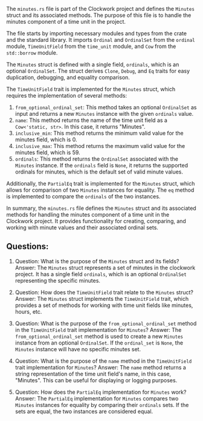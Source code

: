 The `minutes.rs` file is part of the Clockwork project and defines the `Minutes` struct and its associated methods. The purpose of this file is to handle the minutes component of a time unit in the project.

The file starts by importing necessary modules and types from the crate and the standard library. It imports `Ordinal` and `OrdinalSet` from the `ordinal` module, `TimeUnitField` from the `time_unit` module, and `Cow` from the `std::borrow` module.

The `Minutes` struct is defined with a single field, `ordinals`, which is an optional `OrdinalSet`. The struct derives `Clone`, `Debug`, and `Eq` traits for easy duplication, debugging, and equality comparison.

The `TimeUnitField` trait is implemented for the `Minutes` struct, which requires the implementation of several methods:

1. `from_optional_ordinal_set`: This method takes an optional `OrdinalSet` as input and returns a new `Minutes` instance with the given `ordinals` value.
2. `name`: This method returns the name of the time unit field as a `Cow<'static, str>`. In this case, it returns "Minutes".
3. `inclusive_min`: This method returns the minimum valid value for the minutes field, which is 0.
4. `inclusive_max`: This method returns the maximum valid value for the minutes field, which is 59.
5. `ordinals`: This method returns the `OrdinalSet` associated with the `Minutes` instance. If the `ordinals` field is `None`, it returns the supported ordinals for minutes, which is the default set of valid minute values.

Additionally, the `PartialEq` trait is implemented for the `Minutes` struct, which allows for comparison of two `Minutes` instances for equality. The `eq` method is implemented to compare the `ordinals` of the two instances.

In summary, the `minutes.rs` file defines the `Minutes` struct and its associated methods for handling the minutes component of a time unit in the Clockwork project. It provides functionality for creating, comparing, and working with minute values and their associated ordinal sets.
## Questions: 
 1. Question: What is the purpose of the `Minutes` struct and its fields?
   Answer: The `Minutes` struct represents a set of minutes in the clockwork project. It has a single field `ordinals`, which is an optional `OrdinalSet` representing the specific minutes.

2. Question: How does the `TimeUnitField` trait relate to the `Minutes` struct?
   Answer: The `Minutes` struct implements the `TimeUnitField` trait, which provides a set of methods for working with time unit fields like minutes, hours, etc.

3. Question: What is the purpose of the `from_optional_ordinal_set` method in the `TimeUnitField` trait implementation for `Minutes`?
   Answer: The `from_optional_ordinal_set` method is used to create a new `Minutes` instance from an optional `OrdinalSet`. If the `ordinal_set` is `None`, the `Minutes` instance will have no specific minutes set.

4. Question: What is the purpose of the `name` method in the `TimeUnitField` trait implementation for `Minutes`?
   Answer: The `name` method returns a string representation of the time unit field's name, in this case, "Minutes". This can be useful for displaying or logging purposes.

5. Question: How does the `PartialEq` implementation for `Minutes` work?
   Answer: The `PartialEq` implementation for `Minutes` compares two `Minutes` instances for equality by comparing their `ordinals` sets. If the sets are equal, the two instances are considered equal.
    